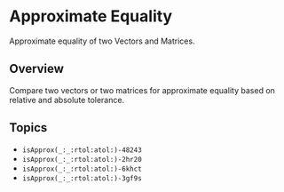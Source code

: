 # Approximate Equality

Approximate equality of two Vectors and Matrices.

## Overview

Compare two vectors or two matrices for approximate equality based on relative and absolute tolerance.

## Topics

- ``isApprox(_:_:rtol:atol:)-48243``
- ``isApprox(_:_:rtol:atol:)-2hr20``
- ``isApprox(_:_:rtol:atol:)-6khct``
- ``isApprox(_:_:rtol:atol:)-3gf9s``
